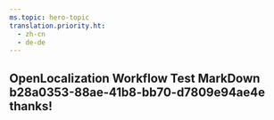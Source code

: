 ```yaml
---
ms.topic: hero-topic
translation.priority.ht: 
  - zh-cn
  - de-de
---
```

## OpenLocalization Workflow Test MarkDown b28a0353-88ae-41b8-bb70-d7809e94ae4e thanks!

